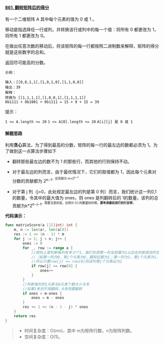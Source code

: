#### [861. 翻转矩阵后的得分](https://leetcode-cn.com/problems/score-after-flipping-matrix/)

有一个二维矩阵 A 其中每个元素的值为 0 或 1 。

移动是指选择任一行或列，并转换该行或列中的每一个值：将所有 0 都更改为 1，将所有 1 都更改为 0。

在做出任意次数的移动后，将该矩阵的每一行都按照二进制数来解释，矩阵的得分就是这些数字的总和。

返回尽可能高的分数。

```
示例：

输入：[[0,0,1,1],[1,0,1,0],[1,1,0,0]]
输出：39
解释：
转换为 [[1,1,1,1],[1,0,0,1],[1,1,1,1]]
0b1111 + 0b1001 + 0b1111 = 15 + 9 + 15 = 39
```


提示：

`1 <= A.length <= 20`
`1 <= A[0].length <= 20`
`A[i][j] 是 0 或 1`

#### 解题思路

利用**贪心**算法，为了得到最高的分数，矩阵的每一行的最左边的数都必须为 1。为了做到这一点算法步骤如下

- 翻转那些最左边的数不为 1 的那些行，而其他的行则保持不动。

- 对于最左边的列而言，由于最优情况下，它们的取值都为 1，因此每个元素对分数的贡献都为 2<sup>n−1<sup>，总贡献为 m×2<sup>n−1<sup>。
- 对于第 j 列（j>0，此处规定最左边的列是第 0 列）而言，我们统计这一列0,1 的数量，令其中的最大值为 ones，则 ones 是列翻转后的 1的数量，该列的总贡献为k*2<sup>n−j−1<sup>。需要注意的是，在统计 0,1 的数量的时候，**要考虑最初进行的行反转**。

**代码演示：**

```go
func matrixScore(a [][]int) int {
    m, n := len(a), len(a[0])
    res := 1 << (n - 1) * m
    for j := 1; j < n; j++ {
        ones := 0
        for _, row := range a {
            //原则上是判断每列有多少个1，我们先把第一列全部置为1以后在判断其他列包含1的个数
            //（如第一列为0，第j个元素为0，翻转后都为1；第一列为1，第j个元素为1，不用翻转）,
            //所以只要row[j] == row[0]则该列第j个元素必为1
            if row[j] == row[0] {
                ones++
            }
        }
        //判断每列的1元素与0元素个数大小关系
        //如果1多则不用翻转，0多则要翻转
        if ones < m-ones {
            ones = m - ones
        }
        res += 1 << (n - 1 - j) * ones
    }
    return res
}
```

> - 时间复杂度：O(mn)，其中 m为矩阵行数，n为矩阵列数。
> - 空间复杂度：O(1)。